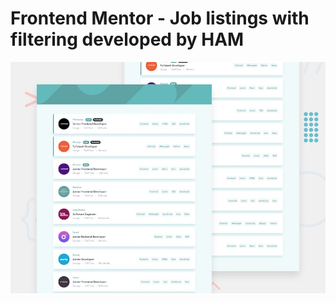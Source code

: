 # Frontend Mentor - Job listings with filtering developed by HAM

![Design preview for the Job listings with filtering coding challenge](./design/desktop-preview.jpg)
